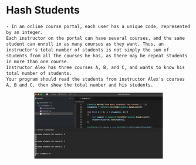 # Hash Students

    - In an online course portal, each user has a unique code, represented by an integer.
    Each instructor on the portal can have several courses, and the same student can enroll in as many courses as they want. Thus, an instructor's total number of students is not simply the sum of students from all the courses he has, as there may be repeat students in more than one course.
    Instructor Alex has three courses A, B, and C, and wants to know his total number of students.
    Your program should read the students from instructor Alex's courses A, B and C, then show the total number and his students.

<p align="center">
  <img src="./screenshots/example1.png" width="350" title="Console">
</p>
